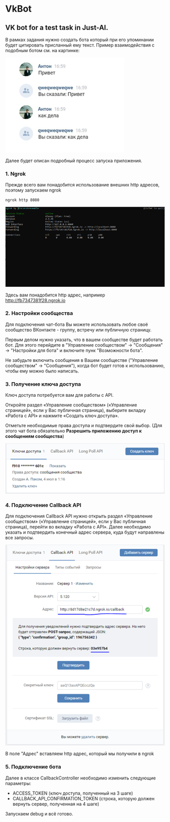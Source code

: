 # VkBot

## VK bot for a test task in Just-AI.

В рамках задания нужно создать бота который при его упоминании будет цитировать
присланный ему текст. Пример взаимодействия с подобным ботом см. на картинке:

![screen](https://github.com/axpak7/VkBot/blob/master/src/screenshots/screenshot4.PNG)


Далее будет описан подробный процесс запуска приложения.

### 1. Ngrok

Прежде всего вам понадобится использование внешних http адресов, поэтому запускаем ngrok
```$xslt
ngrok http 8080
```
![screen](https://github.com/axpak7/VkBot/blob/master/src/screenshots/screenshot2.PNG)

Здесь вам понадобится http адрес, например http://fb7347381f28.ngrok.io

### 2. Настройки сообщества

Для подключения чат-бота Вы можете использовать любое своё сообщество ВКонтакте - группу,
встречу или публичную страницу.

Первым делом нужно указать, что в вашем сообществе будет работать бот. Для этого перейдите
в "Управление сообществом" → "Сообщения" → "Настройки для бота" и включите пунк 
"Возможности бота".

Не забудьте включить сообщения в Вашем сообществе ("Управление сообществом" → "Сообщения"), 
когда бот будет готов к использованию, чтобы ему можно было написать.

### 3. Получение ключа доступа

Ключ доступа потребуется вам для работы с API.

Откройте раздел «Управление сообществом» («Управление страницей», если у 
Вас публичная страница), выберите вкладку «Работа с API» и нажмите «Создать 
ключ доступа».

Отметьте необходимые права доступа и подтвердите свой выбор. (Для этого чат бота
обязательно **Разрешить приложению доступ к сообщениям сообщества**)

![screen](https://github.com/axpak7/VkBot/blob/master/src/screenshots/screenshot3.PNG)

### 4. Подключение Callback API

Для подключения Callback API нужно открыть раздел «Управление сообществом» («Управление страницей»,
 если у Вас публичная страница), перейти во вкладку «Работа с API».
Далее необходимо указать и подтвердить конечный адрес сервера, куда будут направлены все запросы.

![screen](https://github.com/axpak7/VkBot/blob/master/src/screenshots/screenshot1.PNG)

В поле "Адрес" вставляем http адрес, который мы получили в ngrok

### 5. Подключение бота

Далее в классе CallbackController необходимо изменить следующие параметры:

- ACCESS_TOKEN (ключ доступа, полученный на 3 шаге)
- CALLBACK_API_CONFIRMATION_TOKEN (строка, которую должен вернуть сервер, 
полученная на 4 шаге)

Запускаем debug и всё готово.
